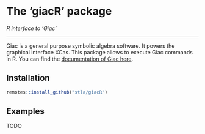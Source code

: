 The ‘giacR’ package
================

*R interface to ‘Giac’*

------------------------------------------------------------------------

Giac is a general purpose symbolic algebra software. It powers the
graphical interface XCas. This package allows to execute Giac commands
in R. You can find the [documentation of Giac
here](https://www-fourier.ujf-grenoble.fr/~parisse/giac/doc/en/cascmd_en/cascmd_en.html).

## Installation

``` r
remotes::install_github("stla/giacR")
```

## Examples

TODO
